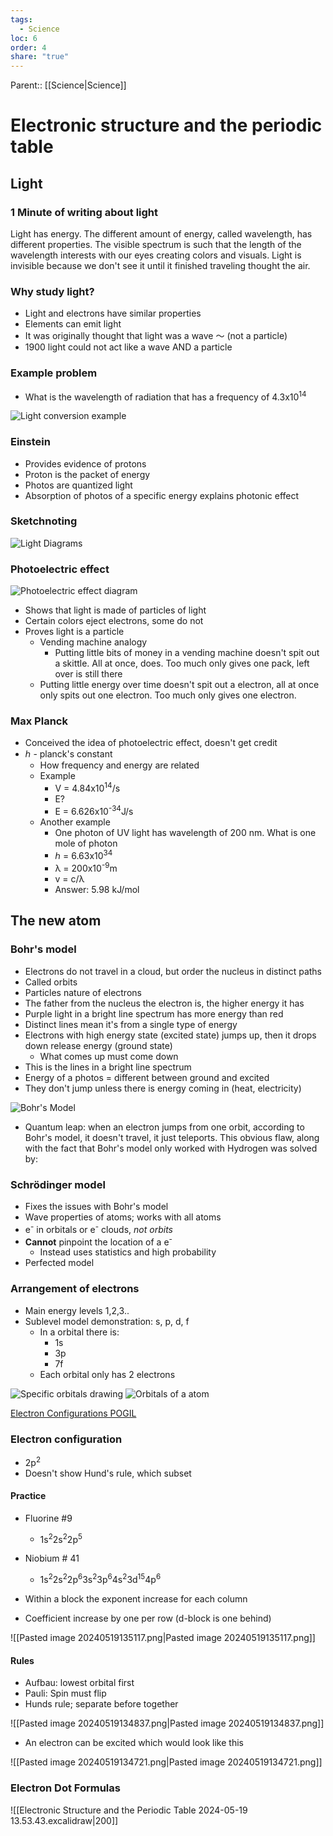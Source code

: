 ```yaml
---
tags:
  - Science
loc: 6
order: 4
share: "true"
---
```

Parent:: [[Science|Science]]

# Electronic structure and the periodic table

## Light

### 1 Minute of writing about light

Light has energy. The different amount of energy, called wavelength, has different properties. The visible spectrum is such that the length of the wavelength interests with our eyes creating colors and visuals. Light is invisible because we don't see it until it finished traveling thought the air.

### Why study light?

- Light and electrons have similar properties
- Elements can emit light
- It was originally thought that light was a wave 〜 (not a particle)
- 1900 light could not act like a wave AND a particle

### Example problem

- What is the wavelength of radiation that has a frequency of 4.3x10<sup>14</sup>

![Light conversion example](light_conversion_example.png)

### Einstein

- Provides evidence of protons
- Proton is the packet of energy
- Photos are quantized light
- Absorption of photos of a specific energy explains photonic effect

### Sketchnoting

![Light Diagrams](light_diagrams.png)

### Photoelectric effect

![Photoelectric effect diagram](photoelecric_effect.png)

- Shows that light is made of particles of light
- Certain colors eject electrons, some do not
- Proves light is a particle
  - Vending machine analogy
    - Putting little bits of money in a vending machine doesn't spit out a skittle. All at once, does. Too much only gives one pack, left over is still there
  - Putting little energy over time doesn't spit out a electron, all at once only spits out one electron. Too much only gives one electron.

### Max Planck

- Conceived the idea of photoelectric effect, doesn't get credit
- ℎ - planck's constant
  - How frequency and energy are related
  - Example
    - V = 4.84x10<sup>14</sup>/s
    - E?
    - E = 6.626x10<sup>-34</sup>J/s
  - Another example
    - One photon of UV light has wavelength of 200 nm. What is one mole of photon
    - ℎ = 6.63x10<sup>34</sup>
    - λ = 200x10<sup>-9</sup>m
    - v = c/λ
    - Answer: 5.98 kJ/mol

## The new atom

### Bohr's model

- Electrons do not travel in a cloud, but order the nucleus in distinct paths
- Called orbits
- Particles nature of electrons
- The father from the nucleus the electron is, the higher energy it has
- Purple light in a bright line spectrum has more energy than red
- Distinct lines mean it's from a single type of energy
- Electrons with high energy state (excited state) jumps up, then it drops down release energy (ground state)
  - What comes up must come down
- This is the lines in a bright line spectrum
- Energy of a photos = different between ground and excited
- They don't jump unless there is energy coming in (heat, electricity)

![Bohr's Model](bohrs_model.png)

- Quantum leap: when an electron jumps from one orbit, according to Bohr's model, it doesn't travel, it just teleports. This obvious flaw, along with the fact that Bohr's model only worked with Hydrogen was solved by:

### Schrödinger model

- Fixes the issues with Bohr's model
- Wave properties of atoms; works with all atoms
- e<sup>-</sup> in orbitals or e<sup>-</sup> clouds, _not orbits_
- __Cannot__ pinpoint the location of a e<sup>-</sup>
  - Instead uses statistics and high probability
- Perfected model

### Arrangement of electrons

- Main energy levels 1,2,3..
- Sublevel model demonstration: s, p, d, f
  - In a orbital there is:
    - 1s
    - 3p
    - 7f
  - Each orbital only has 2 electrons

![Specific orbitals drawing](orbitals_drawings.png)
![Orbitals of a atom](atoms_orbitals_drawing.png)

[Electron Configurations POGIL](https://papers.aamira.me/documents/400)

### Electron configuration

- 2p<sup>2</sup>
- Doesn't show Hund's rule, which subset

#### Practice

- Fluorine #9
  - 1s<sup>2</sup>2s<sup>2</sup>2p<sup>5</sup>
- Niobium # 41
  - 1s<sup>2</sup>2s<sup>2</sup>2p<sup>6</sup>3s<sup>2</sup>3p<sup>6</sup>4s<sup>2</sup>3d<sup>15</sup>4p<sup>6</sup>

- Within a block the exponent increase for each column
- Coefficient increase by one per row (d-block is one behind)

![[Pasted image 20240519135117.png|Pasted image 20240519135117.png]]
#### Rules

- Aufbau: lowest orbital first
- Pauli: Spin must flip
- Hunds rule; separate before together

![[Pasted image 20240519134837.png|Pasted image 20240519134837.png]]

- An electron can be excited which would look like this

![[Pasted image 20240519134721.png|Pasted image 20240519134721.png]]

### Electron Dot Formulas

![[Electronic Structure and the Periodic Table 2024-05-19 13.53.43.excalidraw|200]]